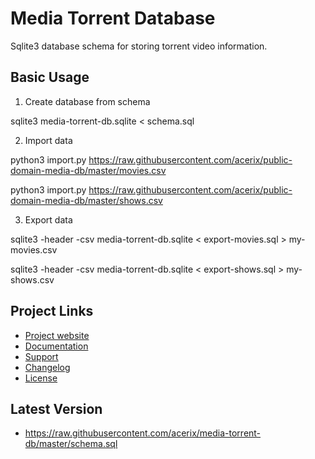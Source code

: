 # Media Torrent Database

Sqlite3 database schema for storing torrent video information.

## Basic Usage

1. Create database from schema

  sqlite3 media-torrent-db.sqlite < schema.sql

2. Import data

  python3 import.py https://raw.githubusercontent.com/acerix/public-domain-media-db/master/movies.csv
  
  python3 import.py https://raw.githubusercontent.com/acerix/public-domain-media-db/master/shows.csv

3. Export data

  sqlite3 -header -csv media-torrent-db.sqlite < export-movies.sql > my-movies.csv
  
  sqlite3 -header -csv media-torrent-db.sqlite < export-shows.sql > my-shows.csv

## Project Links

- [Project website](https://github.com/acerix/media-torrent-db)
- [Documentation](https://github.com/acerix/media-torrent-db/wiki)
- [Support](https://github.com/acerix/media-torrent-db/issues)
- [Changelog](CHANGELOG.md)
- [License](LICENSE)

## Latest Version

- https://raw.githubusercontent.com/acerix/media-torrent-db/master/schema.sql
